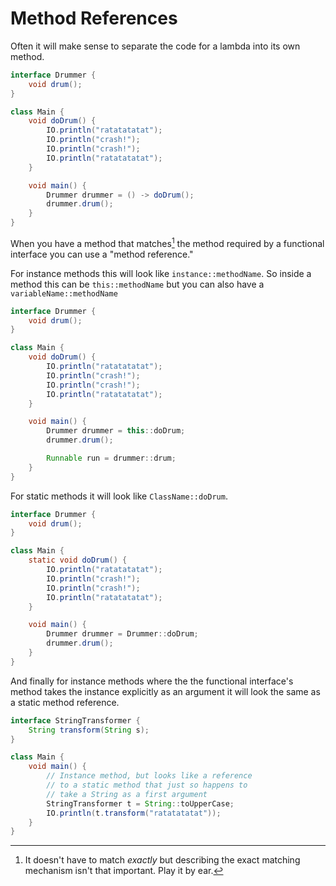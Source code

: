 # Method References

Often it will make sense to separate the code
for a lambda into its own method.

```java
interface Drummer {
    void drum();
}

class Main {
    void doDrum() {
        IO.println("ratatatatat");
        IO.println("crash!");
        IO.println("crash!");
        IO.println("ratatatatat");
    }

    void main() {
        Drummer drummer = () -> doDrum();
        drummer.drum();
    }
}
```

When you have a method that matches[^exactly] the method required by a functional interface
you can use a "method reference."

For instance methods this will look like `instance::methodName`. So inside a method
this can be `this::methodName` but you can also have a `variableName::methodName`

```java
interface Drummer {
    void drum();
}

class Main {
    void doDrum() {
        IO.println("ratatatatat");
        IO.println("crash!");
        IO.println("crash!");
        IO.println("ratatatatat");
    }

    void main() {
        Drummer drummer = this::doDrum;
        drummer.drum();

        Runnable run = drummer::drum;
    }
}
```

For static methods it will look like `ClassName::doDrum`.

```java
interface Drummer {
    void drum();
}

class Main {
    static void doDrum() {
        IO.println("ratatatatat");
        IO.println("crash!");
        IO.println("crash!");
        IO.println("ratatatatat");
    }

    void main() {
        Drummer drummer = Drummer::doDrum;
        drummer.drum();
    }
}
```

And finally for instance methods where the the functional interface's method takes the instance
explicitly as an argument it will look the same as a static method reference.

```java
interface StringTransformer {
    String transform(String s);
}

class Main {
    void main() {
        // Instance method, but looks like a reference
        // to a static method that just so happens to
        // take a String as a first argument
        StringTransformer t = String::toUpperCase;
        IO.println(t.transform("ratatatatat"));
    }
}
```


[^exactly]: It doesn't have to match _exactly_ but describing the exact matching mechanism isn't that important. Play it by ear.
